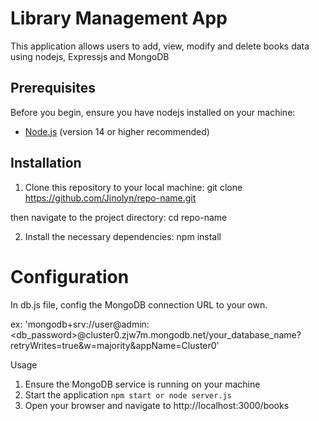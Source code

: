# Library Management App

This application allows users to add, view, modify and delete books data using nodejs, Expressjs and MongoDB

## Prerequisites

Before you begin, ensure you have nodejs installed on your machine:
- [Node.js](https://nodejs.org/) (version 14 or higher recommended)

## Installation
1. Clone this repository to your local machine:
    git clone https://github.com/Jinolyn/repo-name.git

then navigate to the project directory: cd repo-name

2. Install the necessary dependencies:
    npm install

# Configuration
In db.js file, config the MongoDB connection URL to your own.

ex: 'mongodb+srv://user@admin:<db_password>@cluster0.zjw7m.mongodb.net/your_database_name?retryWrites=true&w=majority&appName=Cluster0'

Usage

1. Ensure the MongoDB service is running on your machine
2. Start the application
    `npm start or node server.js`
3. Open your browser and navigate to http://localhost:3000/books

